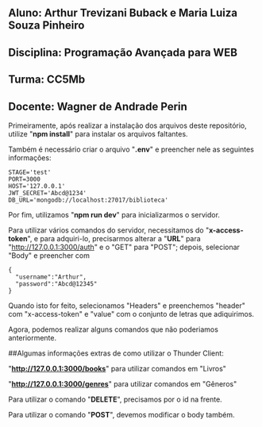 ## Aluno: Arthur Trevizani Buback e Maria Luiza Souza Pinheiro
## Disciplina: Programação Avançada para WEB
## Turma: CC5Mb
## Docente: Wagner de Andrade Perin

Primeiramente, após realizar a instalação dos arquivos deste repositório, utilize "**npm install**" para instalar os arquivos faltantes.

Também é necessário criar o arquivo "**.env**" e preencher nele as seguintes informações:
```
STAGE='test'
PORT=3000
HOST='127.0.0.1'
JWT_SECRET='Abcd@1234'
DB_URL='mongodb://localhost:27017/biblioteca'
```

Por fim, utilizamos "**npm run dev**" para inicializarmos o servidor.

Para utilizar vários comandos do servidor, necessitamos do "**x-access-token**", e para adquiri-lo, precisarmos alterar a "**URL**" para "http://127.0.0.1:3000/auth" e o "GET" para "POST"; depois, selecionar "Body" e preencher com
```
{
  "username":"Arthur",
  "password":"Abcd@12345"
}
```
Quando isto for feito, selecionamos "Headers" e preenchemos "header" com "x-access-token" e "value" com o conjunto de letras que adiquirimos.

Agora, podemos realizar alguns comandos que não poderiamos anteriormente.

##Algumas informações extras de como utilizar o Thunder Client:

"**http://127.0.0.1:3000/books**" para utilizar comandos em "Livros"

"**http://127.0.0.1:3000/genres**" para utilizar comandos em "Gêneros"

Para utilizar o comando "**DELETE**", precisamos por o id na frente.

Para utilizar o comando "**POST**", devemos modificar o body também.
